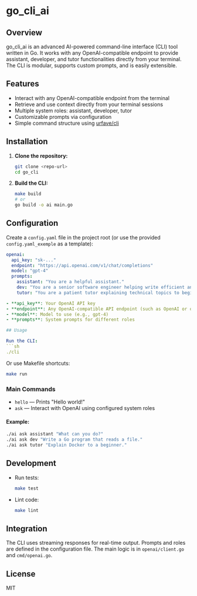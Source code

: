 # go_cli_ai

## Overview

go_cli_ai is an advanced AI-powered command-line interface (CLI) tool written in Go. It works with any OpenAI-compatible endpoint to provide assistant, developer, and tutor functionalities directly from your terminal. The CLI is modular, supports custom prompts, and is easily extensible.

## Features
- Interact with any OpenAI-compatible endpoint from the terminal
- Retrieve and use context directly from your terminal sessions
- Multiple system roles: assistant, developer, tutor
- Customizable prompts via configuration
- Simple command structure using [urfave/cli](https://github.com/urfave/cli)

## Installation

1. **Clone the repository:**
   ```sh
   git clone <repo-url>
   cd go_cli
   ```
2. **Build the CLI:**
   ```sh
   make build
   # or
   go build -o ai main.go
   ```

## Configuration

Create a `config.yaml` file in the project root (or use the provided `config.yaml_exemple` as a template):

```yaml
openai:
  api_key: "sk-..."
  endpoint: "https://api.openai.com/v1/chat/completions"
  model: "gpt-4"
  prompts:
    assistant: "You are a helpful assistant."
    dev: "You are a senior software engineer helping write efficient and secure code."
    tutor: "You are a patient tutor explaining technical topics to beginners."

- **api_key**: Your OpenAI API key
- **endpoint**: Any OpenAI-compatible API endpoint (such as OpenAI or open-source alternatives)
- **model**: Model to use (e.g., gpt-4)
- **prompts**: System prompts for different roles

## Usage

Run the CLI:
```sh
./cli
```
Or use Makefile shortcuts:
```sh
make run
```

### Main Commands

- `hello` — Prints "Hello world!"
- `ask` — Interact with OpenAI using configured system roles

#### Example:
```sh
./ai ask assistant "What can you do?"
./ai ask dev "Write a Go program that reads a file."
./ai ask tutor "Explain Docker to a beginner."
```

## Development

- Run tests:
  ```sh
  make test
  ```
- Lint code:
  ```sh
  make lint
  ```

##  Integration

The CLI uses streaming responses for real-time output. Prompts and roles are defined in the configuration file. The main logic is in `openai/client.go` and `cmd/openai.go`.

## License

MIT




